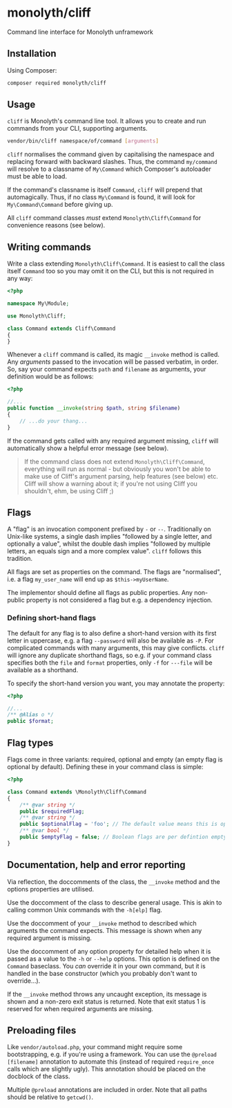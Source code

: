 # monolyth/cliff
Command line interface for Monolyth unframework

## Installation
Using Composer:

```sh
composer required monolyth/cliff
```

## Usage
`cliff` is Monolyth's command line tool. It allows you to create and run
commands from your CLI, supporting arguments.

```sh
vendor/bin/cliff namespace/of/command [arguments]
```

`cliff` normalises the command given by capitalising the namespace and replacing
forward with backward slashes. Thus, the command `my/command` will resolve to a
classname of `My\Command` which Composer's autoloader must be able to load.

If the command's classname is itself `Command`, `cliff` will prepend that
automagically. Thus, if no class `My\Command` is found, it will look for
`My\Command\Command` before giving up.

All `cliff` command classes _must_ extend `Monolyth\Cliff\Command` for
convenience reasons (see below).

## Writing commands
Write a class extending `Monolyth\Cliff\Command`. It is easiest to call the
class itself `Command` too so you may omit it on the CLI, but this is not
required in any way:

```php
<?php

namespace My\Module;

use Monolyth\Cliff;

class Command extends Cliff\Command
{
}

```

Whenever a `cliff` command is called, its magic `__invoke` method is called. Any
_arguments_ passed to the invocation will be passed verbatim, in order. So, say
your command expects `path` and `filename` as arguments, your definition would
be as follows:

```php
<?php

//...
public function __invoke(string $path, string $filename)
{
    // ...do your thang...
}

```

If the command gets called with any required argument missing, `cliff` will
automatically show a helpful error message (see below).

> If the command class does not extend `Monolyth\Cliff\Command`, everything will
> run as normal - but obviously you won't be able to make use of Cliff's
> argument parsing, help features (see below) etc. Cliff will show a warning
> about it; if you're not using Cliff you shouldn't, ehm, be using Cliff ;)

## Flags
A "flag" is an invocation component prefixed by `-` or `--`. Traditionally on
Unix-like systems, a single dash implies "followed by a single letter, and
optionally a value", whilst the double dash implies "followed by multiple
letters, an equals sign and a more complex value". `cliff` follows this
tradition.

All flags are set as properties on the command. The flags are "normalised",
i.e. a flag `my_user_name` will end up as `$this->myUserName`.

The implementor should define all flags as public properties. Any non-public
property is not considered a flag but e.g. a dependency injection.

### Defining short-hand flags
The default for any flag is to also define a short-hand version with its first
letter in uppercase, e.g. a flag `--password` will also be available as `-P`.
For complicated commands with many arguments, this may give conflicts. `cliff`
will ignore any duplicate shorthand flags, so e.g. if your command class
specifies both the `file` and `format` properties, only `-f` for `---file` will
be available as a shorthand.

To specify the short-hand version you want, you may annotate the property:

```php
<?php

//...
/** @Alias o */
public $format;
```

## Flag types
Flags come in three variants: required, optional and empty (an empty flag is
optional by default). Defining these in your command class is simple:

```php
<?php

class Command extends \Monolyth\Cliff\Command
{
    /** @var string */
    public $requiredFlag;
    /** @var string */
    public $optionalFlag = 'foo'; // The default value means this is optional
    /** @var bool */
    public $emptyFlag = false; // Boolean flags are per defintion empty
}

```

## Documentation, help and error reporting
Via reflection, the doccomments of the class, the `__invoke` method and the
options properties are utilised.

Use the doccomment of the class to describe general usage. This is akin to
calling common Unix commands with the `-h[elp]` flag.

Use the doccomment of your `__invoke` method to described which arguments the
command expects. This message is shown when any required argument is missing.

Use the doccomment of any option property for detailed help when it is passed as
a value to the `-h` or `--help` options. This option is defined on the `Command`
baseclass. You _can_ override it in your own command, but it is handled in the
base constructor (which you probably don't want to override...).

If the `__invoke` method throws any uncaught exception, its message is shown
and a non-zero exit status is returned. Note that exit status 1 is reserved for
when required arguments are missing.

## Preloading files
Like `vendor/autoload.php`, your command might require some bootstrapping, e.g.
if you're using a framework. You can use the `@preload [filename]` annotation to
automate this (instead of required `require_once` calls which are slightly
ugly). This annotation should be placed on the docblock of the class.

Multiple `@preload` annotations are included in order. Note that all paths
should be relative to `getcwd()`.

